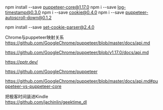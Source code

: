 npm install --save puppeteer-core@1.17.0
npm i   --save  log-timestamp@0.3.0
npm i   --save  cookie@0.4.0
npm i   --save puppeteer-autoscroll-down@0.1.2

npm install --save set-cookie-parser@2.4.0



Chrome与puppeteer映射关系      
https://github.com/GoogleChrome/puppeteer/blob/master/docs/api.md       
         
https://github.com/GoogleChrome/puppeteer/blob/v1.17.0/docs/api.md        
       
https://pptr.dev/       
          
https://github.com/GoogleChrome/puppeteer          
           
https://github.com/GoogleChrome/puppeteer/blob/master/docs/api.md#puppeteer-vs-puppeteer-core         


把极客时间装进Kindle      
https://github.com/jachinlin/geektime_dl        